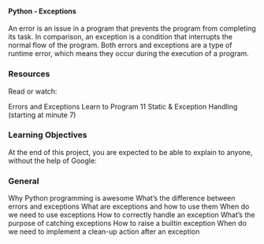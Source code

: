#### Python - Exceptions

An error is an issue in a program that prevents the program from completing its task. In comparison, an exception is a condition that interrupts the normal flow of the program. Both errors and exceptions are a type of runtime error, which means they occur during the execution of a program.
###  Resources
Read or watch:

Errors and Exceptions
Learn to Program 11 Static & Exception Handling (starting at minute 7)
### Learning Objectives
At the end of this project, you are expected to be able to explain to anyone, without the help of Google:

### General
Why Python programming is awesome
What’s the difference between errors and exceptions
What are exceptions and how to use them
When do we need to use exceptions
How to correctly handle an exception
What’s the purpose of catching exceptions
How to raise a builtin exception
When do we need to implement a clean-up action after an exception

